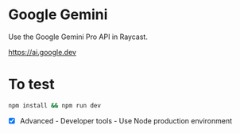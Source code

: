 # Google Gemini

Use the Google Gemini Pro API in Raycast.

https://ai.google.dev

# To test

``` sh
npm install && npm run dev
```

* [x] Advanced - Developer tools - Use Node production environment
